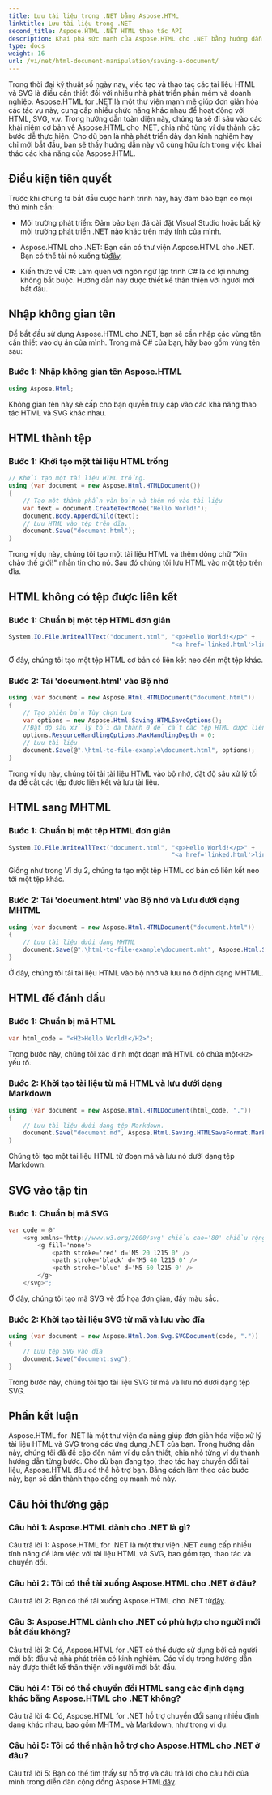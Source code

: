 ```yaml
---
title: Lưu tài liệu trong .NET bằng Aspose.HTML
linktitle: Lưu tài liệu trong .NET
second_title: Aspose.HTML .NET HTML thao tác API
description: Khai phá sức mạnh của Aspose.HTML cho .NET bằng hướng dẫn từng bước của chúng tôi. Tìm hiểu cách tạo, thao tác và chuyển đổi tài liệu HTML và SVG
type: docs
weight: 16
url: /vi/net/html-document-manipulation/saving-a-document/
---
```


Trong thời đại kỹ thuật số ngày nay, việc tạo và thao tác các tài liệu HTML và SVG là điều cần thiết đối với nhiều nhà phát triển phần mềm và doanh nghiệp. Aspose.HTML for .NET là một thư viện mạnh mẽ giúp đơn giản hóa các tác vụ này, cung cấp nhiều chức năng khác nhau để hoạt động với HTML, SVG, v.v. Trong hướng dẫn toàn diện này, chúng ta sẽ đi sâu vào các khái niệm cơ bản về Aspose.HTML cho .NET, chia nhỏ từng ví dụ thành các bước dễ thực hiện. Cho dù bạn là nhà phát triển dày dạn kinh nghiệm hay chỉ mới bắt đầu, bạn sẽ thấy hướng dẫn này vô cùng hữu ích trong việc khai thác các khả năng của Aspose.HTML.

## Điều kiện tiên quyết

Trước khi chúng ta bắt đầu cuộc hành trình này, hãy đảm bảo bạn có mọi thứ mình cần:

- Môi trường phát triển: Đảm bảo bạn đã cài đặt Visual Studio hoặc bất kỳ môi trường phát triển .NET nào khác trên máy tính của mình.

- Aspose.HTML cho .NET: Bạn cần có thư viện Aspose.HTML cho .NET. Bạn có thể tải nó xuống từ[đây](https://releases.aspose.com/html/net/).

- Kiến thức về C#: Làm quen với ngôn ngữ lập trình C# là có lợi nhưng không bắt buộc. Hướng dẫn này được thiết kế thân thiện với người mới bắt đầu.

## Nhập không gian tên

Để bắt đầu sử dụng Aspose.HTML cho .NET, bạn sẽ cần nhập các vùng tên cần thiết vào dự án của mình. Trong mã C# của bạn, hãy bao gồm vùng tên sau:

### Bước 1: Nhập không gian tên Aspose.HTML
```csharp
using Aspose.Html;
```

Không gian tên này sẽ cấp cho bạn quyền truy cập vào các khả năng thao tác HTML và SVG khác nhau.

## HTML thành tệp

### Bước 1: Khởi tạo một tài liệu HTML trống
```csharp
// Khởi tạo một tài liệu HTML trống.
using (var document = new Aspose.Html.HTMLDocument())
{
    // Tạo một thành phần văn bản và thêm nó vào tài liệu
    var text = document.CreateTextNode("Hello World!");
    document.Body.AppendChild(text);
    // Lưu HTML vào tệp trên đĩa.
    document.Save("document.html");
}
```

Trong ví dụ này, chúng tôi tạo một tài liệu HTML và thêm dòng chữ "Xin chào thế giới!" nhắn tin cho nó. Sau đó chúng tôi lưu HTML vào một tệp trên đĩa.

## HTML không có tệp được liên kết

### Bước 1: Chuẩn bị một tệp HTML đơn giản
```csharp
System.IO.File.WriteAllText("document.html", "<p>Hello World!</p>" +
                                             "<a href='linked.html'>linked file</a>");
```

Ở đây, chúng tôi tạo một tệp HTML cơ bản có liên kết neo đến một tệp khác.

### Bước 2: Tải 'document.html' vào Bộ nhớ
```csharp
using (var document = new Aspose.Html.HTMLDocument("document.html"))
{
    // Tạo phiên bản Tùy chọn Lưu
    var options = new Aspose.Html.Saving.HTMLSaveOptions();
    //Đặt độ sâu xử lý tối đa thành 0 để cắt các tệp HTML được liên kết.
    options.ResourceHandlingOptions.MaxHandlingDepth = 0;
    // Lưu tài liệu
    document.Save(@".\html-to-file-example\document.html", options);
}
```

Trong ví dụ này, chúng tôi tải tài liệu HTML vào bộ nhớ, đặt độ sâu xử lý tối đa để cắt các tệp được liên kết và lưu tài liệu. 

## HTML sang MHTML

### Bước 1: Chuẩn bị một tệp HTML đơn giản
```csharp
System.IO.File.WriteAllText("document.html", "<p>Hello World!</p>" +
                                             "<a href='linked.html'>linked file</a>");
```

Giống như trong Ví dụ 2, chúng ta tạo một tệp HTML cơ bản có liên kết neo tới một tệp khác.

### Bước 2: Tải 'document.html' vào Bộ nhớ và Lưu dưới dạng MHTML
```csharp
using (var document = new Aspose.Html.HTMLDocument("document.html"))
{
    // Lưu tài liệu dưới dạng MHTML
    document.Save(@".\html-to-file-example\document.mht", Aspose.Html.Saving.HTMLSaveFormat.MHTML);
}
```

Ở đây, chúng tôi tải tài liệu HTML vào bộ nhớ và lưu nó ở định dạng MHTML.

## HTML để đánh dấu

### Bước 1: Chuẩn bị mã HTML
```csharp
var html_code = "<H2>Hello World!</H2>";
```

 Trong bước này, chúng tôi xác định một đoạn mã HTML có chứa một`<H2>` yếu tố.

### Bước 2: Khởi tạo tài liệu từ mã HTML và lưu dưới dạng Markdown
```csharp
using (var document = new Aspose.Html.HTMLDocument(html_code, "."))
{
    // Lưu tài liệu dưới dạng tệp Markdown.
    document.Save("document.md", Aspose.Html.Saving.HTMLSaveFormat.Markdown);
}
```

Chúng tôi tạo một tài liệu HTML từ đoạn mã và lưu nó dưới dạng tệp Markdown.

## SVG vào tập tin

### Bước 1: Chuẩn bị mã SVG
```csharp
var code = @"
    <svg xmlns='http://www.w3.org/2000/svg' chiều cao='80' chiều rộng='300'>
        <g fill='none'>
            <path stroke='red' d='M5 20 l215 0' />
            <path stroke='black' d='M5 40 l215 0' />
            <path stroke='blue' d='M5 60 l215 0' />
        </g>
    </svg>";
```

Ở đây, chúng tôi tạo mã SVG vẽ đồ họa đơn giản, đầy màu sắc.

### Bước 2: Khởi tạo tài liệu SVG từ mã và lưu vào đĩa
```csharp
using (var document = new Aspose.Html.Dom.Svg.SVGDocument(code, "."))
{
    // Lưu tệp SVG vào đĩa
    document.Save("document.svg");
}
```

Trong bước này, chúng tôi tạo tài liệu SVG từ mã và lưu nó dưới dạng tệp SVG.

## Phần kết luận

Aspose.HTML for .NET là một thư viện đa năng giúp đơn giản hóa việc xử lý tài liệu HTML và SVG trong các ứng dụng .NET của bạn. Trong hướng dẫn này, chúng tôi đã đề cập đến năm ví dụ cần thiết, chia nhỏ từng ví dụ thành hướng dẫn từng bước. Cho dù bạn đang tạo, thao tác hay chuyển đổi tài liệu, Aspose.HTML đều có thể hỗ trợ bạn. Bằng cách làm theo các bước này, bạn sẽ dần thành thạo công cụ mạnh mẽ này.

## Câu hỏi thường gặp

### Câu hỏi 1: Aspose.HTML dành cho .NET là gì?

Câu trả lời 1: Aspose.HTML for .NET là một thư viện .NET cung cấp nhiều tính năng để làm việc với tài liệu HTML và SVG, bao gồm tạo, thao tác và chuyển đổi.

### Câu hỏi 2: Tôi có thể tải xuống Aspose.HTML cho .NET ở đâu?

 Câu trả lời 2: Bạn có thể tải xuống Aspose.HTML cho .NET từ[đây](https://releases.aspose.com/html/net/).

### Câu 3: Aspose.HTML dành cho .NET có phù hợp cho người mới bắt đầu không?

Câu trả lời 3: Có, Aspose.HTML for .NET có thể được sử dụng bởi cả người mới bắt đầu và nhà phát triển có kinh nghiệm. Các ví dụ trong hướng dẫn này được thiết kế thân thiện với người mới bắt đầu.

### Câu hỏi 4: Tôi có thể chuyển đổi HTML sang các định dạng khác bằng Aspose.HTML cho .NET không?

Câu trả lời 4: Có, Aspose.HTML for .NET hỗ trợ chuyển đổi sang nhiều định dạng khác nhau, bao gồm MHTML và Markdown, như trong ví dụ.

### Câu hỏi 5: Tôi có thể nhận hỗ trợ cho Aspose.HTML cho .NET ở đâu?

 Câu trả lời 5: Bạn có thể tìm thấy sự hỗ trợ và câu trả lời cho câu hỏi của mình trong diễn đàn cộng đồng Aspose.HTML[đây](https://forum.aspose.com/).